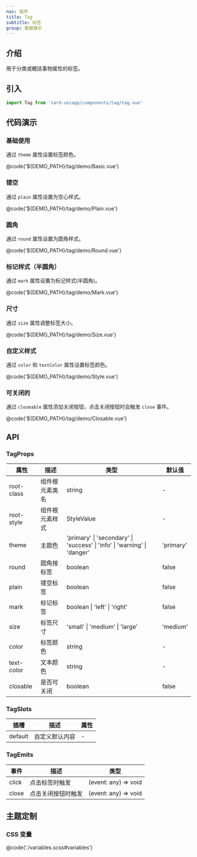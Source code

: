 ```yaml
---
nav: 组件
title: Tag
subtitle: 标签
group: 数据展示
---
```


## 介绍

用于分类或概括事物属性的标签。

## 引入

```ts
import Tag from 'sard-uniapp/components/tag/tag.vue'
```

## 代码演示

### 基础使用

通过 `theme` 属性设置标签颜色。

@code('${DEMO_PATH}/tag/demo/Basic.vue')

### 镂空

通过 `plain` 属性设置为空心样式。

@code('${DEMO_PATH}/tag/demo/Plain.vue')

### 圆角

通过 `round` 属性设置为圆角样式。

@code('${DEMO_PATH}/tag/demo/Round.vue')

### 标记样式（半圆角）

通过 `mark` 属性设置为标记样式(半圆角)。

@code('${DEMO_PATH}/tag/demo/Mark.vue')

### 尺寸

通过 `size` 属性调整标签大小。

@code('${DEMO_PATH}/tag/demo/Size.vue')

### 自定义样式

通过 `color` 和 `textColor` 属性设置标签颜色。

@code('${DEMO_PATH}/tag/demo/Style.vue')

### 可关闭的

通过 `closeable` 属性添加关闭按钮，点击关闭按钮时会触发 `close` 事件。

@code('${DEMO_PATH}/tag/demo/Closable.vue')

## API

### TagProps

| 属性       | 描述           | 类型                                                                     | 默认值    |
| ---------- | -------------- | ------------------------------------------------------------------------ | --------- |
| root-class | 组件根元素类名 | string                                                                   | -         |
| root-style | 组件根元素样式 | StyleValue                                                               | -         |
| theme      | 主题色         | 'primary' \| 'secondary' \| 'success' \| 'info' \| 'warning' \| 'danger' | 'primary' |
| round      | 圆角按标签     | boolean                                                                  | false     |
| plain      | 镂空标签       | boolean                                                                  | false     |
| mark       | 标记标签       | boolean \| 'left' \| 'right'                                             | false     |
| size       | 标签尺寸       | 'small' \| 'medium' \| 'large'                                           | 'medium'  |
| color      | 标签颜色       | string                                                                   | -         |
| text-color | 文本颜色       | string                                                                   | -         |
| closable   | 是否可关闭     | boolean                                                                  | false     |

### TagSlots

| 插槽    | 描述           | 属性 |
| ------- | -------------- | ---- |
| default | 自定义默认内容 | -    |

### TagEmits

| 事件  | 描述               | 类型                 |
| ----- | ------------------ | -------------------- |
| click | 点击标签时触发     | (event: any) => void |
| close | 点击关闭按钮时触发 | (event: any) => void |

## 主题定制

### CSS 变量

@code('./variables.scss#variables')

